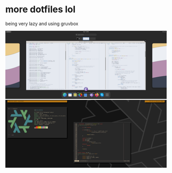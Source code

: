 # more dotfiles lol
being very lazy and using gruvbox

![screenshot of emacs and gnome](./gnome-screenshot.png)
![screenshot of neofetch and amp](./scr.png)
